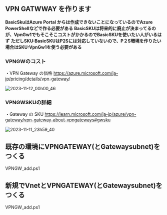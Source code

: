 ## VPN GATWWAY を作ります
**BasicSkuはAzure Portal からは作成できないことになっているのでAzure PowerShellなどで作る必要がある**
**BasicSKUは将来的に廃止が決まってるのが、VpnGw1でもそこそこコストがかかるのでBasicSKUを使いたい人がいるはず**
**ただしSKU:BasicSKUはP2Sには対応していないので、P２S環境を作りたい場合はSKU:VpnGw1を使う必要がある**

### VPNGWのコスト
・VPN Gateway の価格
https://azure.microsoft.com/ja-jp/pricing/details/vpn-gateway/

![2023-11-12_00h00_46](https://github.com/aktsmm/Scripts/assets/71251920/ef872b0c-f217-48d2-9c4d-609d9fe201b3)

### VPNGWSKUの詳細
・Gateway の SKU
https://learn.microsoft.com/ja-jp/azure/vpn-gateway/vpn-gateway-about-vpngateways#gwsku

![2023-11-11_23h59_40](https://github.com/aktsmm/Scripts/assets/71251920/da7d4e54-48f9-49d0-bd98-e9dc34caa78a)

## 既存の環境にVPNGATEWAY(とGatewaysubnet)をつくる
VPNGW_add.ps1

## 新規でVnetとVPNGATEWAY(とGatewaysubnet)をつくる
VPNGW_add.ps1
